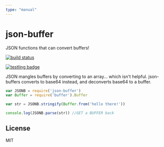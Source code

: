 ```yaml
---
type: "manual"
---
```


# json-buffer

JSON functions that can convert buffers!

[![build status](https://secure.travis-ci.org/dominictarr/json-buffer.png)](http://travis-ci.org/dominictarr/json-buffer)

[![testling badge](https://ci.testling.com/dominictarr/json-buffer.png)](https://ci.testling.com/dominictarr/json-buffer)

JSON mangles buffers by converting to an array...
which isn't helpful. json-buffers converts to base64 instead,
and deconverts base64 to a buffer.

``` js
var JSONB = require('json-buffer')
var Buffer = require('buffer').Buffer

var str = JSONB.stringify(Buffer.from('hello there!'))

console.log(JSONB.parse(str)) //GET a BUFFER back
```

## License

MIT
